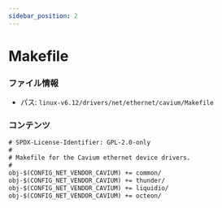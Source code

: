 ```yaml
---
sidebar_position: 2
---
```

# Makefile

### ファイル情報

- パス: `linux-v6.12/drivers/net/ethernet/cavium/Makefile`

### コンテンツ

```txt
# SPDX-License-Identifier: GPL-2.0-only
#
# Makefile for the Cavium ethernet device drivers.
#
obj-$(CONFIG_NET_VENDOR_CAVIUM) += common/
obj-$(CONFIG_NET_VENDOR_CAVIUM) += thunder/
obj-$(CONFIG_NET_VENDOR_CAVIUM) += liquidio/
obj-$(CONFIG_NET_VENDOR_CAVIUM) += octeon/

```
